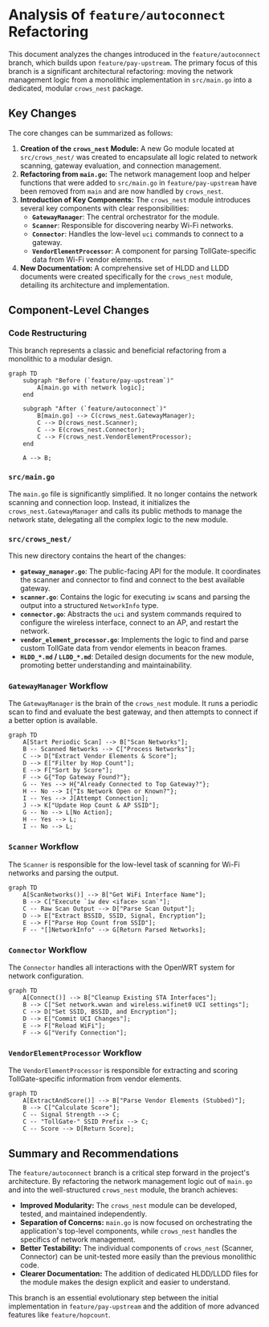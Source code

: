 # Analysis of `feature/autoconnect` Refactoring

This document analyzes the changes introduced in the `feature/autoconnect` branch, which builds upon `feature/pay-upstream`. The primary focus of this branch is a significant architectural refactoring: moving the network management logic from a monolithic implementation in `src/main.go` into a dedicated, modular `crows_nest` package.

## Key Changes

The core changes can be summarized as follows:

1.  **Creation of the `crows_nest` Module:** A new Go module located at `src/crows_nest/` was created to encapsulate all logic related to network scanning, gateway evaluation, and connection management.
2.  **Refactoring from `main.go`:** The network management loop and helper functions that were added to `src/main.go` in `feature/pay-upstream` have been removed from `main` and are now handled by `crows_nest`.
3.  **Introduction of Key Components:** The `crows_nest` module introduces several key components with clear responsibilities:
    *   **`GatewayManager`**: The central orchestrator for the module.
    *   **`Scanner`**: Responsible for discovering nearby Wi-Fi networks.
    *   **`Connector`**: Handles the low-level `uci` commands to connect to a gateway.
    *   **`VendorElementProcessor`**: A component for parsing TollGate-specific data from Wi-Fi vendor elements.
4.  **New Documentation:** A comprehensive set of HLDD and LLDD documents were created specifically for the `crows_nest` module, detailing its architecture and implementation.

## Component-Level Changes

### Code Restructuring

This branch represents a classic and beneficial refactoring from a monolithic to a modular design.

```mermaid
graph TD
    subgraph "Before (`feature/pay-upstream`)"
        A[main.go with network logic];
    end

    subgraph "After (`feature/autoconnect`)"
        B[main.go] --> C(crows_nest.GatewayManager);
        C --> D(crows_nest.Scanner);
        C --> E(crows_nest.Connector);
        C --> F(crows_nest.VendorElementProcessor);
    end

    A --> B;
```

### `src/main.go`

The `main.go` file is significantly simplified. It no longer contains the network scanning and connection loop. Instead, it initializes the `crows_nest.GatewayManager` and calls its public methods to manage the network state, delegating all the complex logic to the new module.

### `src/crows_nest/`

This new directory contains the heart of the changes:

*   **`gateway_manager.go`**: The public-facing API for the module. It coordinates the scanner and connector to find and connect to the best available gateway.
*   **`scanner.go`**: Contains the logic for executing `iw` scans and parsing the output into a structured `NetworkInfo` type.
*   **`connector.go`**: Abstracts the `uci` and system commands required to configure the wireless interface, connect to an AP, and restart the network.
*   **`vendor_element_processor.go`**: Implements the logic to find and parse custom TollGate data from vendor elements in beacon frames.
*   **`HLDD_*.md` / `LLDD_*.md`**: Detailed design documents for the new module, promoting better understanding and maintainability.

### `GatewayManager` Workflow

The `GatewayManager` is the brain of the `crows_nest` module. It runs a periodic scan to find and evaluate the best gateway, and then attempts to connect if a better option is available.

```mermaid
graph TD
    A[Start Periodic Scan] --> B["Scan Networks"];
    B -- Scanned Networks --> C["Process Networks"];
    C --> D["Extract Vendor Elements & Score"];
    D --> E["Filter by Hop Count"];
    E --> F["Sort by Score"];
    F --> G{"Top Gateway Found?"};
    G -- Yes --> H{"Already Connected to Top Gateway?"};
    H -- No --> I{"Is Network Open or Known?"};
    I -- Yes --> J[Attempt Connection];
    J --> K["Update Hop Count & AP SSID"];
    G -- No --> L[No Action];
    H -- Yes --> L;
    I -- No --> L;
```

### `Scanner` Workflow

The `Scanner` is responsible for the low-level task of scanning for Wi-Fi networks and parsing the output.

```mermaid
graph TD
    A[ScanNetworks()] --> B["Get WiFi Interface Name"];
    B --> C["Execute `iw dev <iface> scan`"];
    C -- Raw Scan Output --> D["Parse Scan Output"];
    D --> E["Extract BSSID, SSID, Signal, Encryption"];
    E --> F["Parse Hop Count from SSID"];
    F -- "[]NetworkInfo" --> G[Return Parsed Networks];
```

### `Connector` Workflow

The `Connector` handles all interactions with the OpenWRT system for network configuration.

```mermaid
graph TD
    A[Connect()] --> B["Cleanup Existing STA Interfaces"];
    B --> C["Set network.wwan and wireless.wifinet0 UCI settings"];
    C --> D["Set SSID, BSSID, and Encryption"];
    D --> E["Commit UCI Changes"];
    E --> F["Reload WiFi"];
    F --> G["Verify Connection"];
```

### `VendorElementProcessor` Workflow

The `VendorElementProcessor` is responsible for extracting and scoring TollGate-specific information from vendor elements.

```mermaid
graph TD
    A[ExtractAndScore()] --> B["Parse Vendor Elements (Stubbed)"];
    B --> C["Calculate Score"];
    C -- Signal Strength --> C;
    C -- "TollGate-" SSID Prefix --> C;
    C -- Score --> D[Return Score];
```

## Summary and Recommendations

The `feature/autoconnect` branch is a critical step forward in the project's architecture. By refactoring the network management logic out of `main.go` and into the well-structured `crows_nest` module, the branch achieves:

*   **Improved Modularity:** The `crows_nest` module can be developed, tested, and maintained independently.
*   **Separation of Concerns:** `main.go` is now focused on orchestrating the application's top-level components, while `crows_nest` handles the specifics of network management.
*   **Better Testability:** The individual components of `crows_nest` (Scanner, Connector) can be unit-tested more easily than the previous monolithic code.
*   **Clearer Documentation:** The addition of dedicated HLDD/LLDD files for the module makes the design explicit and easier to understand.

This branch is an essential evolutionary step between the initial implementation in `feature/pay-upstream` and the addition of more advanced features like `feature/hopcount`.